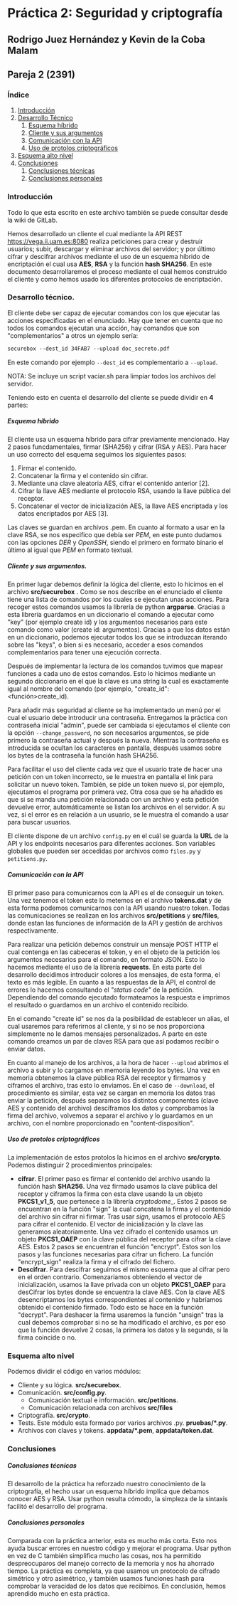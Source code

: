 # Práctica 2: Seguridad y criptografía
## Rodrigo Juez Hernández y Kevin de la Coba Malam

## Pareja 2 (2391)

### Índice
1. [Introducción](#Introducción)
1. [Desarrollo Técnico](#Desarrollo-Técnico)
   1. [Esquema híbrido](#Esquema-híbrido)
   1. [Cliente y sus argumentos](#Cliente-y-sus-argumentos)
   1. [Comunicación con la API](#Comunicación-con-la-API)
   1. [Uso de protolos criptográficos](#Uso-de-protolos-criptográficos)
1. [Esquema alto nivel](#Esquema-alto-nivel)
1. [Conclusiones](#Conclusiones)
   1. [Conclusiones técnicas](#Conclusiones-técnicas)
   1. [Conclusiones personales](#Conclusiones-personales)


### Introducción
Todo lo que esta escrito en este archivo también se puede consultar desde la wiki de GitLab.

Hemos desarrollado un cliente el cual mediante la API REST https://vega.ii.uam.es:8080 realiza peticiones para crear y destruir usuarios; subir, descargar y eliminar archivos del servidor; y por último cifrar y descifrar archivos mediante el uso de un esquema híbrido de encriptación el cual usa __AES__, __RSA__ y la función __hash SHA256__.
En este documento desarrollaremos el proceso mediante el cual hemos construido el cliente y como hemos usado los diferentes protocolos de encriptación.
### Desarrollo técnico.
El cliente debe ser capaz de ejecutar comandos con los que ejecutar las acciones especificadas en el enunciado. Hay que tener en cuenta que no todos los comandos ejecutan una acción, hay comandos que son "complementarios" a otros un ejemplo sería:

```txt
securebox --dest_id 34FAB7 --upload doc_secreto.pdf
```
En este comando por ejemplo ```--dest_id``` es complementario a ```--upload```.

NOTA: Se incluye un script vaciar.sh para limpiar todos los archivos del servidor.

Teniendo esto en cuenta el desarrollo del cliente se puede dividir en __4__ partes:
##### Esquema híbrido
El cliente usa un esquema híbrido para cifrar previamente mencionado. Hay 2 pasos funcdamentales, firmar (SHA256) y cifrar (RSA y AES). Para hacer un uso correcto del esquema seguimos los siguientes pasos:
1. Firmar el contenido.
2. Concatenar la firma y el contenido sin cifrar.
3. Mediante una clave aleatoria AES, cifrar el contenido anterior [2].
4. Cifrar la llave AES mediante el protocolo RSA, usando la llave pública del receptor.
5. Concatenar el vector de inicialización AES, la llave AES encriptada y los datos encriptados por AES [3].

Las claves se guardan en archivos .pem. En cuanto al formato a usar en la clave RSA, se nos especifico que debía ser _PEM_, en este punto dudamos con las opciones _DER_ y _OpenSSH_, siendo el primero en formato binario el último al igual que _PEM_ en formato textual.
##### Cliente y sus argumentos.
En primer lugar debemos definir la lógica del cliente, esto lo hicimos en el archivo __src/securebox__ . Como se nos describe en el enunciado el cliente tiene una lista de comandos por los cuales se ejecutan unas acciones. Para recoger estos comandos usamos la librería de python __argparse__. Gracias a esta librería guardamos en un diccionario el comando a ejecutar como "key" (por ejemplo create id) y los argumentos necesarios para este comando como valor (create id: argumentos). 
Gracias a que los datos están en un diccionario, podemos ejecutar todos los que se introduzcan iterando sobre las "keys", o bien si es necesario, acceder a esos comandos complementarios para tener una ejecución correcta.

Después de implementar la lectura de los comandos tuvimos que mapear funciones a cada uno de estos comandos. Esto lo hicimos mediante un segundo diccionario en el que la clave es una string la cual es exactamente igual al nombre del comando (por ejemplo, "create_id": <función>create_id).

Para añadir más seguridad al cliente se ha implementado un menú por el cual el usuario debe introducir una contraseña. Entregamos la práctica con contraseña inicial "admin", puede ser cambiada si ejecutamos el cliente con la opción ```--change_password```, no son necesarios argumentos, se pide primero la contraseña actual y después la nueva. Mientras la contraseña es introducida se ocultan los caracteres en pantalla, después usamos sobre los bytes de la contraseña la función hash SHA256.

Para facilitar el uso del cliente cada vez que el usuario trate de hacer una petición con un token incorrecto, se le muestra en pantalla el link para solicitar un nuevo token. También, se pide un token nuevo si, por ejemplo, ejecutamos el programa por primera vez.
Otra cosa que se ha añadido es que si se manda una petición relacionada con un archivo y esta petición devuelve error, automáticamente se listan los archivos en el servidor. A su vez, si el error es en relación a un usuario, se le muestra el comando a usar para buscar usuarios.


El cliente dispone de un archivo ```config.py``` en el cuál se guarda la __URL__ de la API y los endpoints necesarios para diferentes acciones. Son variables globales que pueden ser accedidas por archivos como ```files.py``` y ```petitions.py```.
##### Comunicación con la API
El primer paso para comunicarnos con la API es el de conseguir un token. Una vez tenemos el token este lo metemos en el archivo __tokens.dat__ y de esta forma podemos comunicarnos con la API usando nuestro token. Todas las comunicaciones se  realizan en los archivos __src/petitions__ y __src/files__, donde estan las funciones de información de la API y gestión de archivos respectivamente.

Para realizar una petición debemos construir un mensaje POST HTTP el cual contenga en las cabeceras el token, y en el objeto de la petición los argumentos necesarios para el comando, en formato JSON. Esto lo hacemos mediante el uso de la librería __requests__.
En esta parte del desarrollo decidimos introducir colores a los mensajes, de esta forma, el texto es más legible.
En cuanto a las respuestas de la API, el control de errores lo hacemos consultando el _"status code"_ de la petición. Dependiendo del comando ejecutado formateamos la respuesta e imprimos el resultado o guardamos en un archivo el contenido recibido.

En el comando "create id" se nos da la posibilidad de establecer un alias, el cual usaremos para referirnos al cliente, y si no se nos proporciona simplemente no le damos mensajes personalizados. A parte en este comando creamos un par de claves RSA para que así podamos recibir o enviar datos.

En cuanto al manejo de los archivos, a la hora de hacer ```--upload```  abrimos el archivo a subir y lo cargamos en memoria leyendo los bytes. Una vez en memoria obtenemos la clave pública RSA del receptor y firmamos y ciframos el archivo, tras esto lo enviamos. En el caso de  ```--download```, el procedimiento es similar, esta vez se cargan en memoria los datos tras enviar la petición, después separamos los distintos componentes (clave AES y contenido del archivo) desciframos los datos y comprobamos la firma del archivo, volvemos a separar el archivo y lo guardamos en un archivo, con el nombre proporcionado en "content-disposition".

##### Uso de protolos criptográficos
La implementación de estos protolos la hicimos en el archivo __src/crypto__. Podemos distinguir 2 procedimientos principales:
* __cifrar__. El primer paso es firmar el contenido del archivo usando la función hash __SHA256__. Una vez firmado usamos la clave pública del receptor y ciframos la firma con esta clave usando la un objeto __PKCS1_v1_5__, que pertenece a la librería _cryptodome__. Estos 2 pasos se encuentran en la función "sign" la cual concatena la firma y el contenido del archivo sin cifrar ni firmar.
Tras usar _sign_, usamos el protocolo AES para cifrar el contenido. El vector de inicialización y la clave las generamos aleatoriamente. Una vez cifrado el contenido usamos un objeto __PKCS1_OAEP__ con la clave pública del receptor para cifrar la clave AES. Estos 2 pasos se encuentran el función "encrypt".
Estos son los pasos y las funciones necesarias para cifrar un fichero. La función "encrypt_sign" realiza la firma y el cifrado del fichero.
* __Descifrar__. Para descifrar seguimos el mismo esquema que al cifrar pero en el orden contrario.
Comenzariamos obteniendo el vector de inicialización, usamos la llave privada con un objeto __PKCS1_OAEP__ para desCifrar los bytes donde se encuentra la clave AES. Con la clave AES desencriptamos los bytes correspondientes al contenido y habríamos obtenido el contenido firmado.
Todo esto se hace en la función "decrypt". Para deshacer la firma usaremos la función "unsign" tras la cual debemos comprobar si no se ha modificado el archivo, es por eso que la función devuelve 2 cosas, la primera los datos y la segunda, si la firma coincide o no.

### Esquema alto nivel
Podemos dividir el código en varios módulos:
* Cliente y su lógica. __src/securebox__.
* Comunicación. __src/config.py__.
   * Comunicación textual e información. __src/petitions__.
   * Comunicación relacionada con archivos __src/files__
* Criptografía. __src/crypto__.
* Tests.  Este módulo esta formado por varios archivos .py. __pruebas/*.py__.
* Archivos con claves y tokens. __appdata/*.pem__, __appdata/token.dat__.

### Conclusiones
##### Conclusiones técnicas
El desarrollo de la práctica ha reforzado nuestro conocimiento de la criptografía, el hecho usar un esquema híbrido implíca que debamos conocer AES y RSA.
Usar python resulta cómodo, la simpleza de la sintaxis facilitó el desarrollo del programa.
##### Conclusiones personales
Comparada con la práctica anterior, esta es mucho más corta. Esto nos ayuda buscar errores en nuestro código y mejorar el programa. Usar python en vez de C también simplifica mucho las cosas, nos ha permitido despreocuparos del manejo correcto de la memoria y nos ha ahorrado tiempo.
La práctica es completa, ya que usamos un protocolo de cifrado simétrico y otro asimétrico, y también usamos funciones hash para comprobar la veracidad de los datos que recibimos. 
En conclusión, hemos aprendido mucho en esta práctica.
